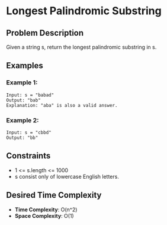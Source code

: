 # Longest Palindromic Substring

## Problem Description

Given a string s, return the longest palindromic substring in s.

## Examples

### Example 1:

```
Input: s = "babad"
Output: "bab"
Explanation: "aba" is also a valid answer.
```

### Example 2:

```
Input: s = "cbbd"
Output: "bb"
```

## Constraints

- 1 <= s.length <= 1000
- s consist only of lowercase English letters.

## Desired Time Complexity

- **Time Complexity**: O(n^2)
- **Space Complexity**: O(1)
